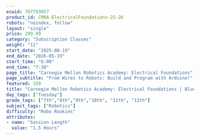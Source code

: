 ```yaml
---
ecwid: 767793057
product_id: CMRA-ElectricalFoundations-25-26
robots: "noindex, follow"
layout: "single"
price: 299.99
category: "Subscription Classes"
weight: "11"
start_date: "2025-08-19"
end_date: "2026-05-19"
start_time: "6:00"
end_time: "7:30"
page_title: "Carnegie Mellon Robotics Academy: Electrical Foundations"
page_subtitle: "From Wires to Robots: Build and Program with Arduino!"
featured: 159
title: "Carnegie Mellon Robotics Academy: Electrical Foundations | Blue Ridge Boost"
day_tags: ["Tuesday"]
grade_tags: ["7th","8th","9th","10th", "11th", "12th"]
subject_tags: ["Robotics"]
difficulty: "Robo Rookies"
attributes:
- name: "Session Length"
  value: "1.5 Hours"
---
```

